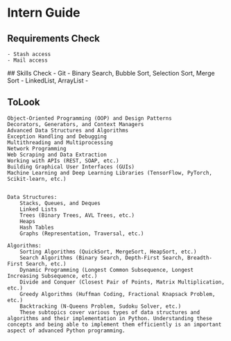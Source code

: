 # Intern Guide

## Requirements Check 
    - Stash access
    - Mail access

## Skills Check
    - Git
    - Binary Search, Bubble Sort, Selection Sort, Merge Sort
    - LinkedList, ArrayList
    - 

## ToLook

    Object-Oriented Programming (OOP) and Design Patterns
    Decorators, Generators, and Context Managers
    Advanced Data Structures and Algorithms
    Exception Handling and Debugging
    Multithreading and Multiprocessing
    Network Programming
    Web Scraping and Data Extraction
    Working with APIs (REST, SOAP, etc.)
    Building Graphical User Interfaces (GUIs)
    Machine Learning and Deep Learning Libraries (TensorFlow, PyTorch, Scikit-learn, etc.)


    Data Structures:
        Stacks, Queues, and Deques
        Linked Lists
        Trees (Binary Trees, AVL Trees, etc.)
        Heaps
        Hash Tables
        Graphs (Representation, Traversal, etc.)
    
    Algorithms:
        Sorting Algorithms (QuickSort, MergeSort, HeapSort, etc.)
        Search Algorithms (Binary Search, Depth-First Search, Breadth-First Search, etc.)
        Dynamic Programming (Longest Common Subsequence, Longest Increasing Subsequence, etc.)
        Divide and Conquer (Closest Pair of Points, Matrix Multiplication, etc.)
        Greedy Algorithms (Huffman Coding, Fractional Knapsack Problem, etc.)
        Backtracking (N-Queens Problem, Sudoku Solver, etc.)
        These subtopics cover various types of data structures and algorithms and their implementation in Python. Understanding these concepts and being able to implement them efficiently is an important aspect of advanced Python programming.


